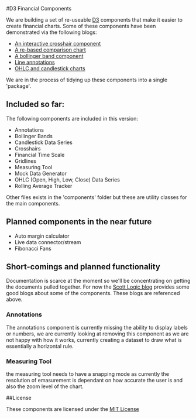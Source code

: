 #D3 Financial Components

We are building a set of re-useable [D3](http://d3js.org) components that make it easier to create financial charts. Some of these components have been demonstrated via the following blogs:

 + [An interactive crosshair component](http://www.scottlogic.com/blog/2014/09/29/crosshairs.html)
 + [A re-based comparison chart](http://www.scottlogic.com/blog/2014/09/26/an-interactive-stock-comparison-chart-with-d3.html)
 + [A bollinger band component](http://www.scottlogic.com/blog/2014/08/28/bollinger.html)
 + [Line annotations](http://www.scottlogic.com/blog/2014/08/26/two-line-components-for-d3-charts.html)
 + [OHLC and candlestick charts](http://www.scottlogic.com/blog/2014/08/19/an-ohlc-chart-component-for-d3.html)
 
We are in the process of tidying up these components into a single 'package'.

Included so far:
----------------

The following components are included in this version:

+ Annotations 
+ Bollinger Bands
+ Candlestick Data Series
+ Crosshairs
+ Financial Time Scale
+ Gridlines 
+ Measuring Tool
+ Mock Data Generator
+ OHLC (Open, High, Low, Close) Data Series 
+ Rolling Average Tracker 

Other files exists in the 'components' folder but these are utility classes for the main components.

Planned components in the near future
-------------------------------------

+ Auto margin calculator
+ Live data connector/stream
+ Fibonacci Fans

Short-comings and planned functionality
---------------------------------------

Documentation is scarce at the moment so we'll be concentrating on getting the documents pulled together. For now the [Scott Logic blog](http://www.scottlogic.com/blog/) provides some good blogs about some of the components. These blogs are referenced above.

### Annotations

The annotations component is currently missing the ability to display labels or numbers, we are currently looking at removing this component as we are not happy with how it works, currently creating a dataset to draw what is essentially a horizontal rule.

### Measuring Tool

the measuring tool needs to have a snapping mode as currently the resolution of emasurement is dependant on how accurate the user is and also the zoom level of the chart.

##License

These components are licensed under the [MIT License](http://opensource.org/licenses/MIT)
